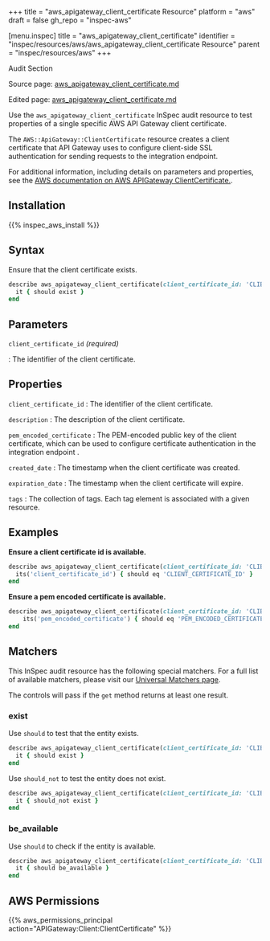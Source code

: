 +++
title = "aws_apigateway_client_certificate Resource"
platform = "aws"
draft = false
gh_repo = "inspec-aws"

[menu.inspec]
title = "aws_apigateway_client_certificate"
identifier = "inspec/resources/aws/aws_apigateway_client_certificate Resource"
parent = "inspec/resources/aws"
+++

<div class="admonition-note">
<p class="admonition-note-title">Audit Section</p>
<div class="admonition-note-text">
<p>Source page: <a href="https://github.com/inspec/inspec-aws/blob/main/docs/resources/aws_apigateway_client_certificate.md">aws_apigateway_client_certificate.md</a></p>
<p>Edited page: <a href="https://github.com/ianmadd/inspec-aws/blob/im/hugo/docs-chef-io/content/inspec/resources/aws_apigateway_client_certificate.md">aws_apigateway_client_certificate.md</a></p>
</div>
</div>



Use the `aws_apigateway_client_certificate` InSpec audit resource to test properties of a single specific AWS API Gateway client certificate.

The `AWS::ApiGateway::ClientCertificate` resource creates a client certificate that API Gateway uses to configure client-side SSL authentication for sending requests to the integration endpoint.

For additional information, including details on parameters and properties, see the [AWS documentation on AWS APIGateway ClientCertificate.](https://docs.aws.amazon.com/AWSCloudFormation/latest/UserGuide/aws-resource-apigateway-clientcertificate.html).

## Installation

{{% inspec_aws_install %}}

## Syntax

Ensure that the client certificate exists.

```ruby
describe aws_apigateway_client_certificate(client_certificate_id: 'CLIENT_CERTIFICATE_ID') do
  it { should exist }
end
```

## Parameters

`client_certificate_id` _(required)_

: The identifier of the client certificate.

## Properties

`client_certificate_id`
: The identifier of the client certificate.

`description`
: The description of the client certificate.

`pem_encoded_certificate`
: The PEM-encoded public key of the client certificate, which can be used to configure certificate authentication in the integration endpoint .

`created_date`
: The timestamp when the client certificate was created.

`expiration_date`
: The timestamp when the client certificate will expire.

`tags`
: The collection of tags. Each tag element is associated with a given resource.

## Examples

**Ensure a client certificate id is available.**

```ruby
describe aws_apigateway_client_certificate(client_certificate_id: 'CLIENT_CERTIFICATE_ID') do
  its('client_certificate_id') { should eq 'CLIENT_CERTIFICATE_ID' }
end
```

**Ensure a pem encoded certificate is available.**

```ruby
describe aws_apigateway_client_certificate(client_certificate_id: 'CLIENT_CERTIFICATE_ID') do
    its('pem_encoded_certificate') { should eq 'PEM_ENCODED_CERTIFICATE' }
end
```

## Matchers

This InSpec audit resource has the following special matchers. For a full list of available matchers, please visit our [Universal Matchers page](https://www.inspec.io/docs/reference/matchers/).

The controls will pass if the `get` method returns at least one result.

### exist

Use `should` to test that the entity exists.

```ruby
describe aws_apigateway_client_certificate(client_certificate_id: 'CLIENT_CERTIFICATE_ID') do
  it { should exist }
end
```

Use `should_not` to test the entity does not exist.

```ruby
describe aws_apigateway_client_certificate(client_certificate_id: 'CLIENT_CERTIFICATE_ID') do
  it { should_not exist }
end
```

### be_available

Use `should` to check if the entity is available.

```ruby
describe aws_apigateway_client_certificate(client_certificate_id: 'CLIENT_CERTIFICATE_ID') do
  it { should be_available }
end
```

## AWS Permissions

{{% aws_permissions_principal action="APIGateway:Client:ClientCertificate" %}}
